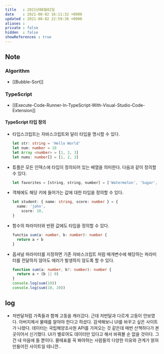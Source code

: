 ```yaml
---
title   : 2021년08월02일 
date    : 2021-08-02 16:11:32 +0900
updated : 2021-08-02 22:59:36 +0900
aliases : 
private : false
hidden  : false
showReferences : true
---
```

## Note
### Algorithm
- [[Bubble-Sort]] 
### TypeScript 
- [[Execute-Code-Runner-In-TypeScript-With-Visual-Studio-Code-Extension]]
#### TypeScript 타입 정의  
- 타입스크립트는 자바스크립트와 달리 타입을 명시할 수 있다.  
  ```typescript
  let str: string = 'Hello World'
  let num: number = 10  
  let Array <number> = [1, 2, 3]  
  let nums: number[] = [1, 2, 3]  
  ```
- 튜플은 모든 인덱스에 타입이 정의되어 있는 배열을 의미한다. 다음과 같이 정의할 수 있다.  
	```typescript
	let favorites = [string, string, number] = ['Watermelon', 'Sugar', 13]  
	```
- 객체에도 해당 키에 들어가는 값에 대한 타입을 정의할 수 있다.  
	```typescript
	let student: { name: string, score: number } = {
	  name: 'john',
		score: 10,
	}
	```
- 함수의 파라미터와 반환 값에도 타입을 정의할 수 있다.  
	```typescript
	functio sum(a: number, b: number): number {
	  return a + b
	}	
	```
- 옵셔널 파라미터를 지정하면 기존 자바스크립트 처럼 매개변수에 해당하는 파라미터를 전달하지 않아도 에러가 발생하지 않도록 할 수 있다.  
	```typescript
	function sum(a: number, b?: number): number {
	  return a + (b || 0)
	}
	console.log(sum(10))
	console.log(sum(10, 20))
	```
	

## log 
- 저번달처럼 가족들과 함께 고동을 캐러갔다. 근데 저번달과 다르게 고동이 안보였다. 아버지께서 물때를 알아야 한다고 하셨다. 검색해보니 UI를 바꾸고 싶은 사이트가 나왔다. 데이터는 국립해양조사원 API를 가져오는 것 같은데 매번 산책하다가 본 곳이어서 신기했다. UI가 별로여도 데이터만 있다고 해서 바꿔볼 순 없을 것이다. 그건 내 마음에 들 뿐이다. 물때표를 꼭 봐야하는 사람들의 다양한 이유와 관계가 얽혀 만들어진 사이트일 테니깐..
